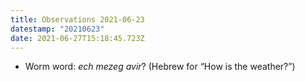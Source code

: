 ```yaml
---
title: Observations 2021-06-23
datestamp: "20210623"
date: 2021-06-27T15:18:45.723Z
---
```

- Worm word: *ech mezeg avir*? (Hebrew for “How is the weather?”)